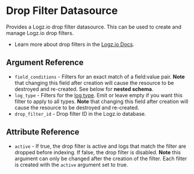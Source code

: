 # Drop Filter Datasource

Provides a Logz.io drop filter datasource. This can be used to create and manage Logz.io drop filters.

* Learn more about drop filters in the [Logz.io Docs](https://docs.logz.io/api/#tag/Drop-filters).

## Argument Reference
* `field_conditions` - Filters for an exact match of a field:value pair. **Note** that changing this field after creation will cause the resource to be destroyed and re-created. See below for **nested schema**.
* `log_type` - Filters for the [log type](https://docs.logz.io/user-guide/log-shipping/built-in-log-types.html). Emit or leave empty if you want this filter to apply to all types. **Note** that changing this field after creation will cause the resource to be destroyed and re-created. 
* `drop_filter_id` - Drop filter ID in the Logz.io database.

## Attribute Reference
* `active` - If true, the drop filter is active and logs that match the filter are dropped before indexing. If false, the drop filter is disabled. **Note** this argument can only be changed after the creation of the filter. Each filter is created with the `active` argument set to true.
